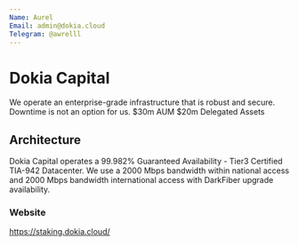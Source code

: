 ```yaml
---
Name: Aurel
Email: admin@dokia.cloud
Telegram: @awrelll
---
```



# Dokia Capital

We operate an enterprise-grade infrastructure that is robust and secure. Downtime is not an option for us.
$30m AUM
$20m Delegated Assets

## Architecture

Dokia Capital operates a 99.982% Guaranteed Availability - Tier3 Certified TIA-942 Datacenter. We use a 2000 Mbps bandwidth within national access and 2000 Mbps bandwidth international access with DarkFiber upgrade availability. 



### Website

https://staking.dokia.cloud/

